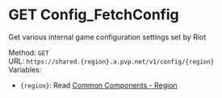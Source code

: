 <!--

This file is automatically generated!
Do not edit it directly!
See https://github.com/techchrism/valorant-api-docs/blob/trunk/contributing.md for more information.

-->

# GET Config_FetchConfig

Get various internal game configuration settings set by Riot  


Method: `GET`  
URL: `https://shared.{region}.a.pvp.net/v1/config/{region}`  
Variables:
 - `{region}`: Read [Common Components - Region](../common-components.md#region)

